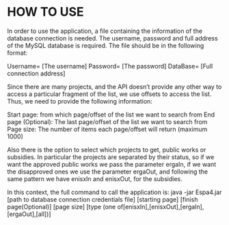 # HOW TO USE
In order to use the application, a file containing the information of the database connection is needed. The username, password and full address of the MySQL database is required. The file should be in the following format:

Username= [The username]
Password= [The password]
DataBase= [Full connection address]

Since there are many projects, and the API doesn’t provide any other way to access a particular fragment of the list, we use offsets to access the list. Thus, we need to provide the following information:

Start page: from which page/offset of the list we want to search from
End page (Optional): The last page/offset of the list we want to search from
Page size: The number of items each page/offset will return (maximum 1000)

Also there is the option to select which projects to get, public works or subsidies. In particular the projects are separated by their status, so if we want the approved public works we pass the parameter ergaIn, if we want the disapproved ones we use the parameter ergaOut, and following the same pattern we have enisxIn and enisxOut, for the subsidies.

In this context, the full command to call the application is:
java -jar Espa4.jar [path to database connection credentials file] [starting page] [finish page(Optional)] [page size] [type (one of[enisxIn],[enisxOut],[ergaIn],[ergaOut],[all])]
